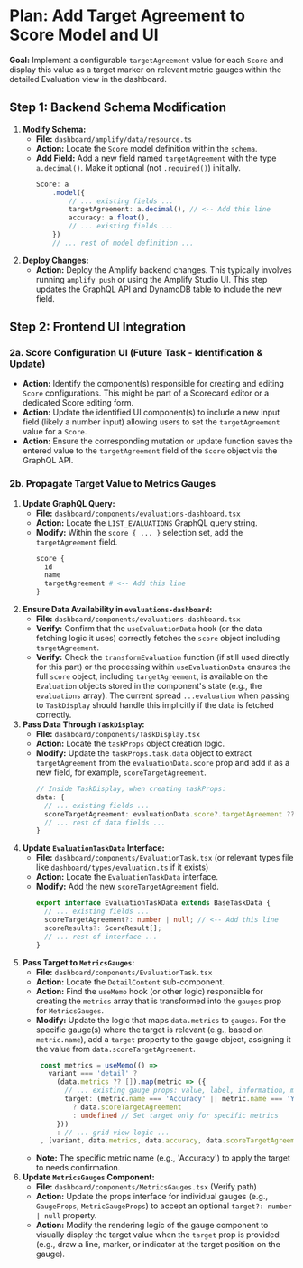 # Plan: Add Target Agreement to Score Model and UI

**Goal:** Implement a configurable `targetAgreement` value for each `Score` and display this value as a target marker on relevant metric gauges within the detailed Evaluation view in the dashboard.

## Step 1: Backend Schema Modification

1.  **Modify Schema:**
    *   **File:** `dashboard/amplify/data/resource.ts`
    *   **Action:** Locate the `Score` model definition within the `schema`.
    *   **Add Field:** Add a new field named `targetAgreement` with the type `a.decimal()`. Make it optional (not `.required()`) initially.
        ```typescript
        Score: a
            .model({
                // ... existing fields ...
                targetAgreement: a.decimal(), // <-- Add this line
                accuracy: a.float(),
                // ... existing fields ...
            })
            // ... rest of model definition ...
        ```
2.  **Deploy Changes:**
    *   **Action:** Deploy the Amplify backend changes. This typically involves running `amplify push` or using the Amplify Studio UI. This step updates the GraphQL API and DynamoDB table to include the new field.

## Step 2: Frontend UI Integration

### 2a. Score Configuration UI (Future Task - Identification & Update)

*   **Action:** Identify the component(s) responsible for creating and editing `Score` configurations. This might be part of a Scorecard editor or a dedicated Score editing form.
*   **Action:** Update the identified UI component(s) to include a new input field (likely a number input) allowing users to set the `targetAgreement` value for a `Score`.
*   **Action:** Ensure the corresponding mutation or update function saves the entered value to the `targetAgreement` field of the `Score` object via the GraphQL API.

### 2b. Propagate Target Value to Metrics Gauges

1.  **Update GraphQL Query:**
    *   **File:** `dashboard/components/evaluations-dashboard.tsx`
    *   **Action:** Locate the `LIST_EVALUATIONS` GraphQL query string.
    *   **Modify:** Within the `score { ... }` selection set, add the `targetAgreement` field.
        ```graphql
        score {
          id
          name
          targetAgreement # <-- Add this line
        }
        ```
2.  **Ensure Data Availability in `evaluations-dashboard`:**
    *   **File:** `dashboard/components/evaluations-dashboard.tsx`
    *   **Verify:** Confirm that the `useEvaluationData` hook (or the data fetching logic it uses) correctly fetches the `score` object including `targetAgreement`.
    *   **Verify:** Check the `transformEvaluation` function (if still used directly for this part) or the processing within `useEvaluationData` ensures the full `score` object, including `targetAgreement`, is available on the `Evaluation` objects stored in the component's state (e.g., the `evaluations` array). The current spread `...evaluation` when passing to `TaskDisplay` should handle this implicitly if the data is fetched correctly.
3.  **Pass Data Through `TaskDisplay`:**
    *   **File:** `dashboard/components/TaskDisplay.tsx`
    *   **Action:** Locate the `taskProps` object creation logic.
    *   **Modify:** Update the `taskProps.task.data` object to extract `targetAgreement` from the `evaluationData.score` prop and add it as a new field, for example, `scoreTargetAgreement`.
        ```typescript
        // Inside TaskDisplay, when creating taskProps:
        data: {
          // ... existing fields ...
          scoreTargetAgreement: evaluationData.score?.targetAgreement ?? null, // <-- Add this
          // ... rest of data fields ...
        }
        ```
4.  **Update `EvaluationTaskData` Interface:**
    *   **File:** `dashboard/components/EvaluationTask.tsx` (or relevant types file like `dashboard/types/evaluation.ts` if it exists)
    *   **Action:** Locate the `EvaluationTaskData` interface.
    *   **Modify:** Add the new `scoreTargetAgreement` field.
        ```typescript
        export interface EvaluationTaskData extends BaseTaskData {
          // ... existing fields ...
          scoreTargetAgreement?: number | null; // <-- Add this line
          scoreResults?: ScoreResult[];
          // ... rest of interface ...
        }
        ```
5.  **Pass Target to `MetricsGauges`:**
    *   **File:** `dashboard/components/EvaluationTask.tsx`
    *   **Action:** Locate the `DetailContent` sub-component.
    *   **Action:** Find the `useMemo` hook (or other logic) responsible for creating the `metrics` array that is transformed into the `gauges` prop for `MetricsGauges`.
    *   **Modify:** Update the logic that maps `data.metrics` to `gauges`. For the specific gauge(s) where the target is relevant (e.g., based on `metric.name`), add a `target` property to the gauge object, assigning it the value from `data.scoreTargetAgreement`.
        ```typescript
         const metrics = useMemo(() =>
           variant === 'detail' ?
             (data.metrics ?? []).map(metric => ({
               // ... existing gauge props: value, label, information, maximum, unit, priority ...
               target: (metric.name === 'Accuracy' || metric.name === 'YourTargetMetricName') // Condition based on metric name
                 ? data.scoreTargetAgreement
                 : undefined // Set target only for specific metrics
             }))
             : // ... grid view logic ...
         , [variant, data.metrics, data.accuracy, data.scoreTargetAgreement]); // <-- Add data.scoreTargetAgreement to dependency array
        ```
    *   **Note:** The specific metric name (e.g., 'Accuracy') to apply the target to needs confirmation.
6.  **Update `MetricsGauges` Component:**
    *   **File:** `dashboard/components/MetricsGauges.tsx` (Verify path)
    *   **Action:** Update the props interface for individual gauges (e.g., `GaugeProps`, `MetricGaugeProps`) to accept an optional `target?: number | null` property.
    *   **Action:** Modify the rendering logic of the gauge component to visually display the target value when the `target` prop is provided (e.g., draw a line, marker, or indicator at the target position on the gauge). 